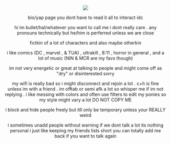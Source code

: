 <div align="center">

![](https://komarev.com/ghpvc/?username=bitethebullett&color=850305&label=freaks&abbreviated=true) 

bio/yap page you dont have to read it all to interact idc

hi im bullet/hal/whatever you want to call me i dont really care . any pronouns technically but he/him is perferred unless we are close

fictkin of a lot of characters and also maybe otherkin

i like comics (DC , marvel , & TUA) , ultrakill , 8:11 , horror in general , and a lot of music (NIN & MCR are my favs though)

im not very energetic or great at talking to people and might come off as "dry" or disinterested sorry

my wifi is really bad so i might disconnect and rejoin a lot . c+h is fine unless im with a friend . im offtab or semi afk a lot so whisper me if im not replying .
i like messing with colors and often use filters to edit my ponies so my style might vary a lot DO NOT COPY ME

i block and hide people freely but itll only be temporary unless your REALLY weird

i sometimes unadd people without warning if we dont talk a lot its nothing personal i just like keeping my friends lists short you can totally add me back if you want to talk again

</div>
